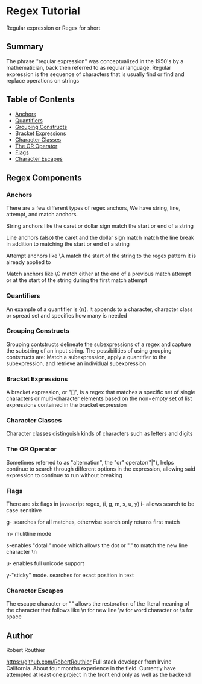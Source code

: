 
# Regex Tutorial

Regular expression or Regex for short

## Summary

The phrase "regular expression" was conceptualized in the 1950's by a mathematician, back then referred to as regular language.
Regular expression is the sequence of characters that is usually find or find and replace operations on strings

## Table of Contents

- [Anchors](#anchors)
- [Quantifiers](#quantifiers)
- [Grouping Constructs](#grouping-constructs)
- [Bracket Expressions](#bracket-expressions)
- [Character Classes](#character-classes)
- [The OR Operator](#the-or-operator)
- [Flags](#flags)
- [Character Escapes](#character-escapes)

## Regex Components

### Anchors

There are a few different types of regex anchors, We have string, line, attempt, and match anchors.

String anchors like the caret or dollar sign match the start or end of a string

Line anchors (also) the caret and the dollar sign match match the line break in addition to matching the start or end of a string

Attempt anchors like \A match the start of the string to the regex pattern it is already applied to

Match anchors like \G match either at the end of a previous match attempt or at the start of the string during the first match attempt 

### Quantifiers

An example of a quantifier is {n}. It appends to a character, character class or spread set and specifies how many is needed

### Grouping Constructs

Grouping contstructs delineate the subexpressions of a regex and capture the substring of an input string. The possibilities of using grouping contstructs are:
Match a subexpression, apply a quantifier to the subexpression, and retrieve an individual subexpression

### Bracket Expressions

A bracket expression, or "[]", is a regex that matches a specific set of single characters or multi-character elements based on the non=empty set of list
expressions contained in the bracket expression

### Character Classes

Character classes distinguish kinds of characters such as letters and digits

### The OR Operator

Sometimes referred to as "alternation", the "or" operator("|"), helps continue to search through different options in the expression,
allowing said expression to continue to run without breaking

### Flags

There are six flags in javascript regex, (i, g, m, s, u, y)
i- allows search to be case sensitive

g- searches for all matches, otherwise search only returns first match

m- mulitline mode

s-enables "dotall" mode which allows the dot or "." to match the new line character \n

u- enables full unicode support

y-"sticky" mode. searches for exact position in text

### Character Escapes

The escape character or "\" allows the restoration of the literal meaning of the character that follows like \n for new line
\w for word character or \s for space

## Author

Robert Routhier

https://github.com/RobertRouthier
Full stack developer from Irvine California. About four months experience in the field. Currently have attempted at least one project in the front end only as well as the backend
